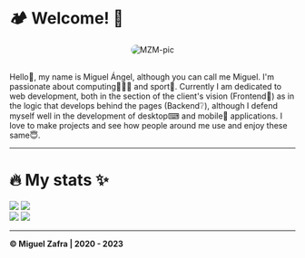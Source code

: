 <div>
<h1>🏕️ Welcome! 🚀</h1>
  <div align="center">
    <img alt="MZM-pic" style="border-radius:50px;" src="https://i.ibb.co/3sxjF24/1659725035999.jpg">
  </div>
  <br>
  <p>Hello👋, my name is Miguel Ángel, although you can call me Miguel. I'm passionate about computing👨🏻‍💻 and sport🎾. Currently I am dedicated to web development,    both in the section of the client's vision (Frontend👀) as in the logic that develops behind the pages (Backend❔), although I defend myself well in the development of desktop⌨ and mobile📱 applications. I love to make projects and see how people around me use and enjoy these same😇.</p>
<hr>
<h1>🔥 My stats ✨</h1>
  <div>
    <img src="https://github-readme-stats.vercel.app/api?username=mzafram2001&show_icons=true&theme=codeSTACKr&include_all_commits=true&card_width=1200px&count_private=true&bg_color=121b22&text_color=117c7b&title_color=11b4bd&icon_color=ac7be1&hide=issues,contribs"/>
    <img src="https://github-readme-stats.vercel.app/api/top-langs/?username=mzafram2001&layout=compact&langs_count=7&theme=codeSTACKr&card_width=1200px&bg_color=121b22&text_color=117c7b&title_color=11b4bd"/>
  </div>
  <div>
    <a href="https://github.com/mzafram2001/zeus-api">
    <img src="https://github-readme-stats.vercel.app/api/pin/?username=mzafram2001&repo=zeus-api&theme=codeSTACKr&card_width=1200px&bg_color=121b22&text_color=117c7b&title_color=11b4bd&icon_color=ac7be1"/></a>
    <a href="https://github.com/mzafram2001/mzafram2001">
    <img src="https://github-readme-stats.vercel.app/api/pin/?username=mzafram2001&repo=mzafram2001&theme=codeSTACKr&card_width=1200px&bg_color=121b22&text_color=117c7b&title_color=11b4bd&icon_color=ac7be1"/></a>
  </div>
<hr>
    <p><b>© Miguel Zafra | 2020 - 2023</b></p>
</div>
